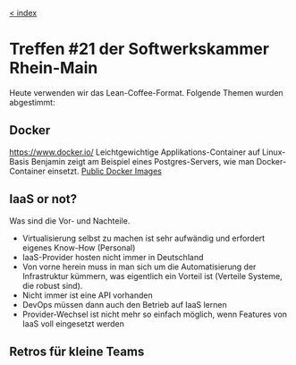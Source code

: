 [< index](/wiki/rheinmain/index)

Treffen #21 der Softwerkskammer Rhein-Main
=====================================

Heute verwenden wir das Lean-Coffee-Format.
Folgende Themen wurden abgestimmt:

Docker
----------
https://www.docker.io/
Leichtgewichtige Applikations-Container auf Linux-Basis
Benjamin zeigt am Beispiel eines Postgres-Servers, wie man Docker-Container einsetzt.
[Public Docker Images](https://github.com/dotcloud/docker/wiki/Public-docker-images)

IaaS or not?
---------------
Was sind die Vor- und Nachteile.
 * Virtualisierung selbst zu machen ist sehr aufwändig und erfordert eigenes Know-How (Personal)
 * IaaS-Provider hosten nicht immer in Deutschland
 * Von vorne herein muss in man sich um die Automatisierung der Infrastruktur kümmern, was eigentlich ein Vorteil ist (Verteile Systeme, die robust sind).
 * Nicht immer ist eine API vorhanden
 * DevOps müssen dann auch den Betrieb auf IaaS lernen
 * Provider-Wechsel ist nicht mehr so einfach möglich, wenn Features von IaaS voll eingesetzt werden 

Retros für kleine Teams
--------------------------------
